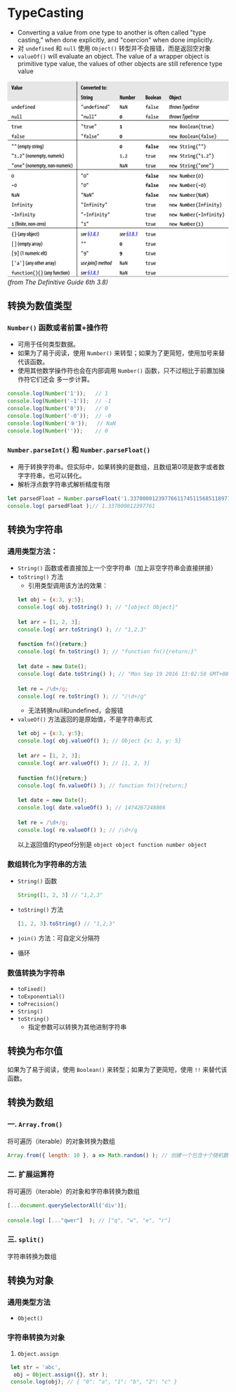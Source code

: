 # TypeCasting

* Converting a value from one type to another is often called "type casting,"
when done explicitly, and "coercion" when done implicitly.
* 对 `undefined` 和 `null` 使用 `Object()` 转型并不会报错，而是返回空对象
* `valueOf()` will evaluate an object. The value of a wrapper object is
primitive type value, the values of other objects are still reference type value

 ![image](ConversionRules.png)  
 *(from *The Definitive Guide 6th* 3.8)*


 ## 转换为数值类型
 ### `Number()` 函数或者前置+操作符
 * 可用于任何类型数据。
 * 如果为了易于阅读，使用 `Number()` 来转型；如果为了更简短，使用加号来替代该函数。
 * 使用其他数学操作符也会在内部调用 `Number()` 函数，只不过相比于前置加操作符它们还会
   多一步计算。
 ```js
 console.log(Number('1'));   // 1
 console.log(Number('-1'));  // -1
 console.log(Number('0'));   // 0
 console.log(Number('-0'));  // -0
 console.log(Number('⑨'));   // NaN
 console.log(Number(''));    // 0
 ```

 ### `Number.parseInt()` 和 `Number.parseFloat()`
 * 用于转换字符串。但实际中，如果转换的是数组，且数组第0项是数字或者数字字符串，也可以转化。
 * 解析浮点数字符串式解析精度有限
 ```js
 let parsedFloat = Number.parseFloat('1.337000012397766117451156851189711');
 console.log( parsedFloat );// 1.337000012397761
 ```


 ## 转换为字符串
 ### 通用类型方法：
 * `String()` 函数或者直接加上一个空字符串（加上非空字符串会直接拼接）
 * `toString()` 方法
     * 引用类型调用该方法的效果：
     ```js
     let obj = {x:3, y:5};
     console.log( obj.toString() ); // "[object Object]"

     let arr = [1, 2, 3];
     console.log( arr.toString() ); // "1,2,3"

     function fn(){return;}
     console.log( fn.toString() ); // "function fn(){return;}"

     let date = new Date();
     console.log( date.toString() ); // "Mon Sep 19 2016 13:02:58 GMT+0800 (China Standard Time)"

     let re = /\d+/g;
     console.log( re.toString() ); // "/\d+/g"
     ```
     * 无法转换null和undefined，会报错
 * `valueOf()` 方法返回的是原始值，不是字符串形式  
     ```js
     let obj = {x:3, y:5};
     console.log( obj.valueOf() ); // Object {x: 3, y: 5}

     let arr = [1, 2, 3];
     console.log( arr.valueOf() ); // [1, 2, 3]

     function fn(){return;}
     console.log( fn.valueOf() ); // function fn(){return;}

     let date = new Date();
     console.log( date.valueOf() ); // 1474267248866

     let re = /\d+/g;
     console.log( re.valueOf() ); // /\d+/g
     ```
     以上返回值的typeof分别是 `object object function number object`

 ### 数组转化为字符串的方法
 * `String()` 函数  
     ```js
     String([1, 2, 3] // "1,2,3"
     ```

 * `toString()` 方法
     ```js
     [1, 2, 3].toString() // "1,2,3"
     ```
 * `join()` 方法：可自定义分隔符
 * 循环

 ### 数值转换为字符串
 * `toFixed()`
 * `toExponential()`
 * `toPrecision()`
 * `String()`
 * `toString()`
     * 指定参数可以转换为其他进制字符串


 ## 转换为布尔值
 如果为了易于阅读，使用 `Boolean()` 来转型；如果为了更简短，使用 `!!` 来替代该函数。


 ## 转换为数组
 ### 一. `Array.from()`
 将可遍历（iterable）的对象转换为数组
 ```js
 Array.from({ length: 10 }, a => Math.random() ); // 创建一个包含十个随机数的数组
 ```

 ### 二. 扩展运算符
 将可遍历（iterable）的对象和字符串转换为数组
 ```js
 [...document.querySelectorAll('div')];

 console.log( [..."qwer"]  ); // ["q", "w", "e", "r"]
 ```

 ### 三. `split()`
 字符串转换为数组




 ## 转换为对象
 ### 通用类型方法
 * `Object()`

 ### 字符串转换为对象
 1. `Object.assign`
```js
 let str = 'abc',
  obj = Object.assign({}, str );
 console.log(obj); // { "0": "a", "1": "b", "2": "c" }
```
